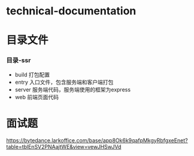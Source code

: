 # technical-documentation
# 目录文件


### 目录-ssr
+ build
    打包配置
+ entry
    入口文件，包含服务端和客户端打包
+ server
    服务端代码，服务端使用的框架为express
+ web
    前端页面代码

# 面试题
https://bytedance.larkoffice.com/base/app8Ok6k9qafpMkgyRbfgxeEnet?table=tblEnSV2PNAajtWE&view=vewJHSwJVd
